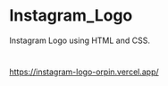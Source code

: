 # Instagram_Logo
Instagram Logo using HTML and CSS. 
#
<!--<img src="https://github.com/Divya-mariyam/Instagram_Logo/blob/master/instagram_logo.png"> -->

https://instagram-logo-orpin.vercel.app/

